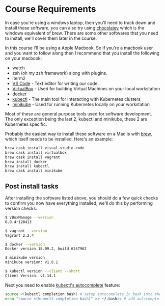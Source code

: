# Course Requirements

In case you're using a windows laptop, then you'll need to track down and install these software, you can also try using [chocolatey](https://chocolatey.org/) which is the windows equivalent of brew. There are some other softwares that you need to install, we'll cover them later in the course.

In this course I'll be using a Apple Macbook. So if you're a macbook user and you want to follow along then I recommend that you install the following on your macbook:

- watch
- zsh (oh my zsh framework) along with plugins. 
- iterm2
- [VS Code](https://code.visualstudio.com/) - Text editor for writing our code. 
- [VirtualBox](https://www.virtualbox.org/wiki/Downloads) - Used for building Virtual Machines on your local workstation
- [docker](https://www.docker.com/get-started)
- [kubectl](https://kubernetes.io/docs/tasks/tools/install-kubectl/) - The main tool for interacting with Kubernetes clusters
- [minikube](https://kubernetes.io/docs/tasks/tools/install-minikube/) - Used for running Kubernetes locally on your workstation

Most of these are general purpose tools used for software development. The only exception being the last 2, kubectl and minikube, these 2 are Kubernetes specific.

Probably the easiest way to install these software on a Mac is with [brew](https://brew.sh/), which itself needs to be installed. Here's an example:

```bash
brew cask install visual-studio-code
brew cask install virtualbox
brew cask install vagrant
brew install docker
brew install kubectl
brew cask install minikube
```



## Post install tasks

After installing the software listed above, you should do a few quick checks to confirm you now have everything installed, we'll do this by performing version checks:

```bash
$ VBoxManage --version
6.0.4r128413

$ vagrant --version
Vagrant 2.2.4

$ docker --version
Docker version 18.09.2, build 6247962

$ minikube version
minikube version: v1.0.1

$ kubectl version --client --short
Client Version: v1.14.1
```

Next you need to enable [kubectl's autocomplete](https://kubernetes.io/docs/reference/kubectl/cheatsheet/#kubectl-autocomplete) feature:

```bash
source <(kubectl completion bash) # setup autocomplete in bash into the current shell
echo "source <(kubectl completion bash)" >> ~/.bashrc # add autocomplete permanently to your bash shell.
```



